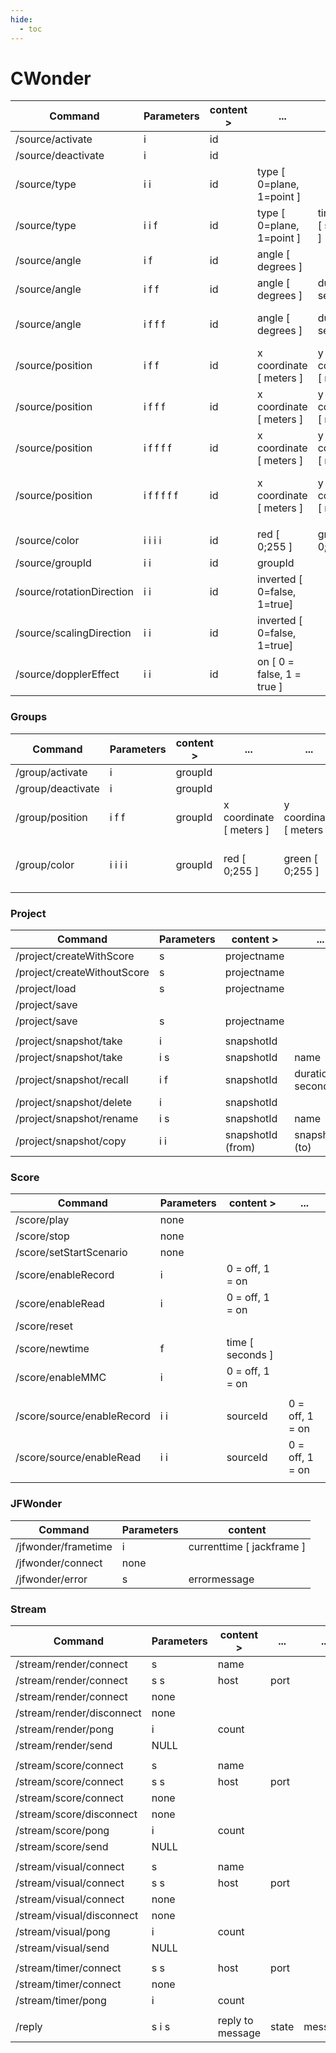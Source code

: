 ```yaml
---
hide:
  - toc
---
```


# CWonder

| Command|Parameters |content         >|...|...|...|...|...|
| -- | --  | -- | -- | -- | -- | --  | -- |
|/source/activate|i|id| | | | | |
|/source/deactivate|i|id| | | | | |
|/source/type|i i|id|type [ 0=plane, 1=point ]| | | | |
|/source/type|i i f|id|type [ 0=plane, 1=point ]|timestamp [ seconds ]| | | |
|/source/angle|i f|id|angle [ degrees ]| | | | |
|/source/angle|i f f |id|angle [ degrees ]|duration [ seconds ]| | | |
|/source/angle|i f f f|id|angle [ degrees ]|duration [ seconds ]|timestamp [ seconds ]| | |
|/source/position|i f f |id|x coordinate [ meters ]|y coordinate [ meters ]| | | |
|/source/position|i f f f |id|x coordinate [ meters ]|y coordinate [ meters ]|duration [ seconds ]| | |
|/source/position|i f f f f|id|x coordinate [ meters ]|y coordinate [ meters ]|duration [ seconds ]|timestamp [ seconds ]| |
|/source/position|i f f f f f|id|x coordinate [ meters ]|y coordinate [ meters ]|not used|timestamp [ seconds ]|duration [ seconds ]|
| | | | | | | | |
|/source/color|i i i i|id|red [ 0;255 ]|green [ 0;255 ]|blue [ 0; 255 ]| | |
|/source/groupId|i i|id|groupId| | | | |
|/source/rotationDirection|i i|id|inverted [ 0=false, 1=true]| | | | |
|/source/scalingDirection|i i|id|inverted [ 0=false, 1=true]| | | | |
|/source/dopplerEffect|i i|id|on [ 0 = false, 1 = true ]| | | | |

### Groups

| Command|Parameters |content         >|...|...|...|
| -- | --  | -- | -- | -- | -- |
|/group/activate|i|groupId| | | |
|/group/deactivate|i|groupId| | | |
|/group/position|i f f |groupId|x coordinate [ meters ]|y coordinate [ meters ]| |
|/group/color|i i i i|groupId|red [ 0;255 ]|green [ 0;255 ]|blue [ 0; 255 ]|

### Project

| Command|Parameters |content         >|...|
| -- | --  | -- | -- |
|/project/createWithScore|s|projectname| |
|/project/createWithoutScore|s|projectname| |
|/project/load|s|projectname| |
|/project/save| | | |
|/project/save|s|projectname| |
| | | | |
|/project/snapshot/take|i|snapshotId| |
|/project/snapshot/take|i s|snapshotId|name|
|/project/snapshot/recall|i f|snapshotId|duration [ seconds ]|
|/project/snapshot/delete|i|snapshotId| |
|/project/snapshot/rename|i s|snapshotId|name|
|/project/snapshot/copy|i i|snapshotId (from)|snapshotId (to)|


### Score

| Command|Parameters |content         >|...|
| -- | --  | -- | -- |
|/score/play|none| | |
|/score/stop|none| | |
|/score/setStartScenario|none| | |
|/score/enableRecord|i|0 = off, 1 = on| |
|/score/enableRead|i|0 = off, 1 = on| |
|/score/reset| | | |
|/score/newtime|f|time [ seconds ]| |
|/score/enableMMC|i|0 = off, 1 = on| |
| | | | |
|/score/source/enableRecord|i i|sourceId|0 = off, 1 = on|
|/score/source/enableRead|i i|sourceId|0 = off, 1 = on|
| | | | |

### JFWonder

| Command|Parameters |content |
| -- | --  | -- |
|/jfwonder/frametime|i |currenttime [ jackframe ]|
|/jfwonder/connect|none| |
|/jfwonder/error|s|errormessage|


### Stream
| Command|Parameters |content         >|...|...|
| -- | --  | -- | -- | -- |
|/stream/render/connect|s|name| | |
|/stream/render/connect|s s|host|port| |
|/stream/render/connect|none| | | |
|/stream/render/disconnect|none| | | |
|/stream/render/pong|i|count| | |
|/stream/render/send|NULL| | | |
| | | | | |
|/stream/score/connect|s|name| | |
|/stream/score/connect|s s|host|port| |
|/stream/score/connect|none| | | |
|/stream/score/disconnect|none| | | |
|/stream/score/pong|i|count| | |
|/stream/score/send|NULL| | | |
| | | | | |
|/stream/visual/connect|s|name| | |
|/stream/visual/connect|s s|host|port| |
|/stream/visual/connect|none| | | |
|/stream/visual/disconnect|none| | | |
|/stream/visual/pong|i|count| | |
|/stream/visual/send|NULL| | | |
| | | | | |
|/stream/timer/connect|s s|host|port| |
|/stream/timer/connect|none| | | |
|/stream/timer/pong|i|count| | |
| | | | | |
|/reply|s i s|reply to message|state|message|


